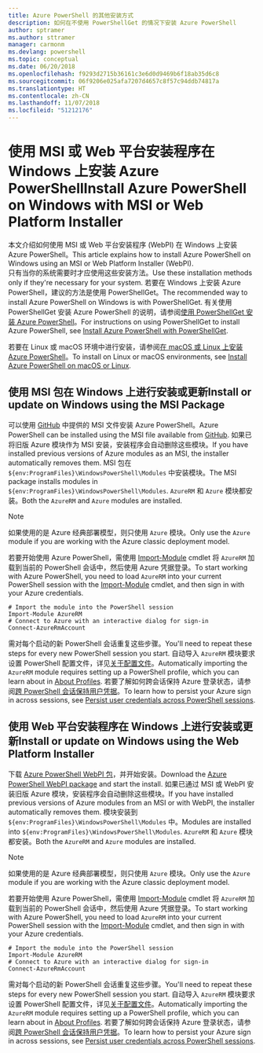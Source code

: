 ```yaml
---
title: Azure PowerShell 的其他安装方式
description: 如何在不使用 PowerShellGet 的情况下安装 Azure PowerShell
author: sptramer
ms.author: sttramer
manager: carmonm
ms.devlang: powershell
ms.topic: conceptual
ms.date: 06/20/2018
ms.openlocfilehash: f9293d2715b36161c3e6d0d9469b6f18ab35d6c8
ms.sourcegitcommit: 06f9206e025afa7207d4657c8f57c94ddb74817a
ms.translationtype: HT
ms.contentlocale: zh-CN
ms.lasthandoff: 11/07/2018
ms.locfileid: "51212176"
---
```

# <a name="install-azure-powershell-on-windows-with-msi-or-web-platform-installer"></a><span data-ttu-id="7d181-103">使用 MSI 或 Web 平台安装程序在 Windows 上安装 Azure PowerShell</span><span class="sxs-lookup"><span data-stu-id="7d181-103">Install Azure PowerShell on Windows with MSI or Web Platform Installer</span></span>

<span data-ttu-id="7d181-104">本文介绍如何使用 MSI 或 Web 平台安装程序 (WebPI) 在 Windows 上安装 Azure PowerShell。</span><span class="sxs-lookup"><span data-stu-id="7d181-104">This article explains how to install Azure PowerShell on Windows using an MSI or Web Platform Installer (WebPI).</span></span>  
<span data-ttu-id="7d181-105">只有当你的系统需要时才应使用这些安装方法。</span><span class="sxs-lookup"><span data-stu-id="7d181-105">Use these installation methods only if they're necessary for your system.</span></span> <span data-ttu-id="7d181-106">若要在 Windows 上安装 Azure PowerShell，建议的方法是使用 PowerShellGet。</span><span class="sxs-lookup"><span data-stu-id="7d181-106">The recommended way to install Azure PowerShell on Windows is with PowerShellGet.</span></span> <span data-ttu-id="7d181-107">有关使用 PowerShellGet 安装 Azure PowerShell 的说明，请参阅[使用 PowerShellGet 安装 Azure PowerShell](install-azurerm-ps.md)。</span><span class="sxs-lookup"><span data-stu-id="7d181-107">For instructions on using PowerShellGet to install Azure PowerShell, see [Install Azure PowerShell with PowerShellGet](install-azurerm-ps.md).</span></span>

<span data-ttu-id="7d181-108">若要在 Linux 或 macOS 环境中进行安装，请参阅[在 macOS 或 Linux 上安装 Azure PowerShell](install-azurermps-maclinux.md)。</span><span class="sxs-lookup"><span data-stu-id="7d181-108">To install on Linux or macOS environments, see [Install Azure PowerShell on macOS or Linux](install-azurermps-maclinux.md).</span></span>

## <a name="install-or-update-on-windows-using-the-msi-package"></a><span data-ttu-id="7d181-109">使用 MSI 包在 Windows 上进行安装或更新</span><span class="sxs-lookup"><span data-stu-id="7d181-109">Install or update on Windows using the MSI Package</span></span>

<span data-ttu-id="7d181-110">可以使用 [GitHub](https://github.com/Azure/azure-powershell/releases/tag/v5.7.0-April2018) 中提供的 MSI 文件安装 Azure PowerShell。</span><span class="sxs-lookup"><span data-stu-id="7d181-110">Azure PowerShell can be installed using the MSI file available from [GitHub](https://github.com/Azure/azure-powershell/releases/tag/v5.7.0-April2018).</span></span> <span data-ttu-id="7d181-111">如果已将旧版 Azure 模块作为 MSI 安装，安装程序会自动删除这些模块。</span><span class="sxs-lookup"><span data-stu-id="7d181-111">If you have installed previous versions of Azure modules as an MSI, the installer automatically removes them.</span></span> <span data-ttu-id="7d181-112">MSI 包在 `${env:ProgramFiles}\WindowsPowerShell\Modules` 中安装模块。</span><span class="sxs-lookup"><span data-stu-id="7d181-112">The MSI package installs modules in `${env:ProgramFiles}\WindowsPowerShell\Modules`.</span></span> <span data-ttu-id="7d181-113">`AzureRM` 和 `Azure` 模块都安装。</span><span class="sxs-lookup"><span data-stu-id="7d181-113">Both the `AzureRM` and `Azure` modules are installed.</span></span>

> [!NOTE]
> <span data-ttu-id="7d181-114">如果使用的是 Azure 经典部署模型，则只使用 `Azure` 模块。</span><span class="sxs-lookup"><span data-stu-id="7d181-114">Only use the `Azure` module if you are working with the Azure classic deployment model.</span></span>

<span data-ttu-id="7d181-115">若要开始使用 Azure PowerShell，需使用 [Import-Module](/powershell/module/Microsoft.PowerShell.Core/Import-Module) cmdlet 将 `AzureRM` 加载到当前的 PowerShell 会话中，然后使用 Azure 凭据登录。</span><span class="sxs-lookup"><span data-stu-id="7d181-115">To start working with Azure PowerShell, you need to load `AzureRM` into your current PowerShell session with the [Import-Module](/powershell/module/Microsoft.PowerShell.Core/Import-Module) cmdlet, and then sign in with your Azure credentials.</span></span>

```powershell-interactive
# Import the module into the PowerShell session
Import-Module AzureRM
# Connect to Azure with an interactive dialog for sign-in
Connect-AzureRmAccount
```

<span data-ttu-id="7d181-116">需对每个启动的新 PowerShell 会话重复这些步骤。</span><span class="sxs-lookup"><span data-stu-id="7d181-116">You'll need to repeat these steps for every new PowerShell session you start.</span></span> <span data-ttu-id="7d181-117">自动导入 `AzureRM` 模块要求设置 PowerShell 配置文件，详见[关于配置文件](/powershell/module/microsoft.powershell.core/about/about_profiles)。</span><span class="sxs-lookup"><span data-stu-id="7d181-117">Automatically importing the `AzureRM` module requires setting up a PowerShell profile, which you can learn about in [About Profiles](/powershell/module/microsoft.powershell.core/about/about_profiles).</span></span>
<span data-ttu-id="7d181-118">若要了解如何跨会话保持 Azure 登录状态，请参阅[跨 PowerShell 会话保持用户凭据](context-persistence.md)。</span><span class="sxs-lookup"><span data-stu-id="7d181-118">To learn how to persist your Azure sign in across sessions, see [Persist user credentials across PowerShell sessions](context-persistence.md).</span></span>

## <a name="install-or-update-on-windows-using-the-web-platform-installer"></a><span data-ttu-id="7d181-119">使用 Web 平台安装程序在 Windows 上进行安装或更新</span><span class="sxs-lookup"><span data-stu-id="7d181-119">Install or update on Windows using the Web Platform Installer</span></span>

<span data-ttu-id="7d181-120">下载 [Azure PowerShell WebPI 包](http://aka.ms/webpi-azps)，并开始安装。</span><span class="sxs-lookup"><span data-stu-id="7d181-120">Download the [Azure PowerShell WebPI package](http://aka.ms/webpi-azps) and start the install.</span></span> <span data-ttu-id="7d181-121">如果已通过 MSI 或 WebPI 安装旧版 Azure 模块，安装程序会自动删除这些模块。</span><span class="sxs-lookup"><span data-stu-id="7d181-121">If you have installed previous versions of Azure modules from an MSI or with WebPI, the installer automatically removes them.</span></span> <span data-ttu-id="7d181-122">模块安装到 `${env:ProgramFiles}\WindowsPowerShell\Modules` 中。</span><span class="sxs-lookup"><span data-stu-id="7d181-122">Modules are installed into `${env:ProgramFiles}\WindowsPowerShell\Modules`.</span></span> <span data-ttu-id="7d181-123">`AzureRM` 和 `Azure` 模块都安装。</span><span class="sxs-lookup"><span data-stu-id="7d181-123">Both the `AzureRM` and `Azure` modules are installed.</span></span>

> [!NOTE]
> <span data-ttu-id="7d181-124">如果使用的是 Azure 经典部署模型，则只使用 `Azure` 模块。</span><span class="sxs-lookup"><span data-stu-id="7d181-124">Only use the `Azure` module if you are working with the Azure classic deployment model.</span></span>

<span data-ttu-id="7d181-125">若要开始使用 Azure PowerShell，需使用 [Import-Module](/powershell/module/Microsoft.PowerShell.Core/Import-Module) cmdlet 将 `AzureRM` 加载到当前的 PowerShell 会话中，然后使用 Azure 凭据登录。</span><span class="sxs-lookup"><span data-stu-id="7d181-125">To start working with Azure PowerShell, you need to load `AzureRM` into your current PowerShell session with the [Import-Module](/powershell/module/Microsoft.PowerShell.Core/Import-Module) cmdlet, and then sign in with your Azure credentials.</span></span>

```powershell-interactive
# Import the module into the PowerShell session
Import-Module AzureRM
# Connect to Azure with an interactive dialog for sign-in
Connect-AzureRmAccount
```

<span data-ttu-id="7d181-126">需对每个启动的新 PowerShell 会话重复这些步骤。</span><span class="sxs-lookup"><span data-stu-id="7d181-126">You'll need to repeat these steps for every new PowerShell session you start.</span></span> <span data-ttu-id="7d181-127">自动导入 `AzureRM` 模块要求设置 PowerShell 配置文件，详见[关于配置文件](/powershell/module/microsoft.powershell.core/about/about_profiles)。</span><span class="sxs-lookup"><span data-stu-id="7d181-127">Automatically importing the `AzureRM` module requires setting up a PowerShell profile, which you can learn about in [About Profiles](/powershell/module/microsoft.powershell.core/about/about_profiles).</span></span>
<span data-ttu-id="7d181-128">若要了解如何跨会话保持 Azure 登录状态，请参阅[跨 PowerShell 会话保持用户凭据](context-persistence.md)。</span><span class="sxs-lookup"><span data-stu-id="7d181-128">To learn how to persist your Azure sign in across sessions, see [Persist user credentials across PowerShell sessions](context-persistence.md).</span></span>
